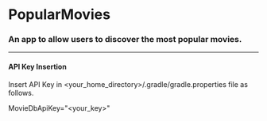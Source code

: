 # PopularMovies
### An app to allow users to discover the most popular movies.


---
#### API Key Insertion

Insert API Key in <your_home_directory>/.gradle/gradle.properties file as follows.

MovieDbApiKey="<your_key>"
